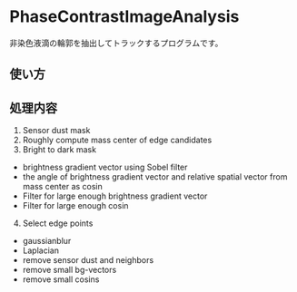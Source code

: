 # PhaseContrastImageAnalysis

非染色液滴の輪郭を抽出してトラックするプログラムです。

## 使い方

## 処理内容
1. Sensor dust mask
2. Roughly compute mass center of edge candidates
3. Bright to dark mask
- brightness gradient vector using Sobel filter
- the angle of brightness gradient vector and relative spatial vector from mass center as cosin
- Filter for large enough brightness gradient vector
- Filter for large enough cosin
4. Select edge points
- gaussianblur
- Laplacian
- remove sensor dust and neighbors
- remove small bg-vectors
- remove small cosins

